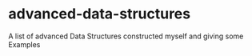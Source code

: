 # advanced-data-structures
A list of advanced Data Structures constructed myself and giving some Examples
